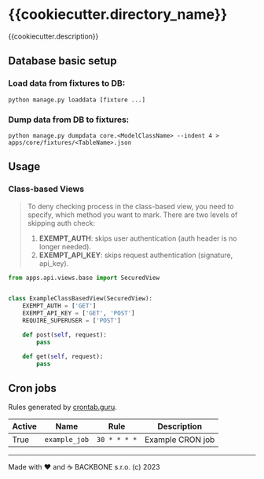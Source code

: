 # {{cookiecutter.directory_name}}

{{cookiecutter.description}}


## Database basic setup

### Load data from fixtures to DB:
`python manage.py loaddata [fixture ...]`

### Dump data from DB to fixtures:
`python manage.py dumpdata core.<ModelClassName> --indent 4 > apps/core/fixtures/<TableName>.json`

## Usage

### Class-based Views

> To deny checking process in the class-based view, you need to specify, which method you want to mark.
> There are two levels of skipping auth check:
> 1. **EXEMPT_AUTH**: skips user authentication (auth header is no longer needed).
> 2. **EXEMPT_API_KEY**: skips request authentication (signature, api_key).

```python
from apps.api.views.base import SecuredView


class ExampleClassBasedView(SecuredView):
    EXEMPT_AUTH = ['GET']
    EXEMPT_API_KEY = ['GET', 'POST']
    REQUIRE_SUPERUSER = ['POST']

    def post(self, request):
        pass

    def get(self, request):
        pass
```

## Cron jobs

Rules generated by [crontab.guru](https://crontab.guru/).

| Active | Name                           | Rule          | Description                                               |
|--------|--------------------------------|---------------|-----------------------------------------------------------|
| True   | `example_job`                  | `30 * * * *`  | Example CRON job                                          |

---
Made with ❤️ and ☕️ BACKBONE s.r.o. (c) 2023

